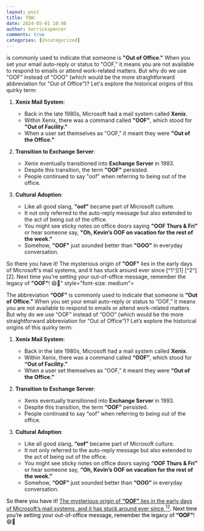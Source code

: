 ```yaml
---
layout: post
title: TOW:
date: 2024-05-01 10:40
author: herrickspencer
comments: true
categories: [Uncategorized]
---
```

<!-- wp:paragraph -->
<p><div class="content" aria-label="Sent by Copilot: [1]: https://techcommunity.microsoft.com/t5/exchange-team-blog/why-is-oof-an-oof-and-not-an-ooo/ba-p/610191 &quot;&quot;
[2]: https://news.microsoft.com/features/the-secret-history-of-the-out-of-office-message-and-other-fun-facts-about-this-workplace-staple/ &quot;&quot;
[3]: https://linguaholic.com/linguablog/meaning-oof/ &quot;&quot;

The abbreviation **&quot;OOF&quot;** is commonly used to indicate that someone is **&quot;Out of Office.&quot;** When you set your email auto-reply or status to &quot;OOF,&quot; it means you are not available to respond to emails or attend work-related matters. But why do we use &quot;OOF&quot; instead of &quot;OOO&quot; (which would be the more straightforward abbreviation for &quot;Out of Office&quot;)? Let's explore the historical origins of this quirky term:

1. **Xenix Mail System**:
   - Back in the late 1980s, Microsoft had a mail system called **Xenix**.
   - Within Xenix, there was a command called **&quot;OOF&quot;**, which stood for **&quot;Out of Facility.&quot;**
   - When a user set themselves as &quot;OOF,&quot; it meant they were **&quot;Out of the Office.&quot;**

2. **Transition to Exchange Server**:
   - Xenix eventually transitioned into **Exchange Server** in 1993.
   - Despite this transition, the term **&quot;OOF&quot;** persisted.
   - People continued to say &quot;oof&quot; when referring to being out of the office.

3. **Cultural Adoption**:
   - Like all good slang, **&quot;oof&quot;** became part of Microsoft culture.
   - It not only referred to the auto-reply message but also extended to the act of being out of the office.
   - You might see sticky notes on office doors saying **&quot;OOF Thurs &amp; Fri&quot;** or hear someone say, **&quot;Oh, Kevin’s OOF on vacation for the rest of the week.&quot;**
   - Somehow, **&quot;OOF&quot;** just sounded better than **&quot;OOO&quot;** in everyday conversation.

So there you have it! The mysterious origin of **&quot;OOF&quot;** lies in the early days of Microsoft's mail systems, and it has stuck around ever since [^1^][1] [^2^][2]. Next time you're setting your out-of-office message, remember the legacy of **&quot;OOF&quot;**! 😄📧" style="font-size: medium"><div class="ac-container ac-adaptiveCard"><div class="ac-textBlock"><p>The abbreviation <strong>“OOF”</strong> is commonly used to indicate that someone is <strong>“Out of Office.”</strong> When you set your email auto-reply or status to “OOF,” it means you are not available to respond to emails or attend work-related matters. But why do we use “OOF” instead of “OOO” (which would be the more straightforward abbreviation for “Out of Office”)? Let’s explore the historical origins of this quirky term:</p><ol><li><p><strong>Xenix Mail System</strong>:</p><ul><li>Back in the late 1980s, Microsoft had a mail system called <strong>Xenix</strong>.</li><li>Within Xenix, there was a command called <strong>“OOF”</strong>, which stood for <strong>“Out of Facility.”</strong></li><li>When a user set themselves as “OOF,” it meant they were <strong>“Out of the Office.”</strong></li></ul></li><li><p><strong>Transition to Exchange Server</strong>:</p><ul><li>Xenix eventually transitioned into <strong>Exchange Server</strong> in 1993.</li><li>Despite this transition, the term <strong>“OOF”</strong> persisted.</li><li>People continued to say “oof” when referring to being out of the office.</li></ul></li><li><p><strong>Cultural Adoption</strong>:</p><ul><li>Like all good slang, <strong>“oof”</strong> became part of Microsoft culture.</li><li>It not only referred to the auto-reply message but also extended to the act of being out of the office.</li><li>You might see sticky notes on office doors saying <strong>“OOF Thurs &amp; Fri”</strong> or hear someone say, <strong>“Oh, Kevin’s OOF on vacation for the rest of the week.”</strong></li><li>Somehow, <strong>“OOF”</strong> just sounded better than <strong>“OOO”</strong> in everyday conversation.</li></ul></li></ol></div><div class="ac-horizontal-separator" aria-hidden="true"></div></div><div class="ad-container"></div></div><span style="font-size: revert;color: initial">So there you have it! </span><a class="tooltip-target" style="font-size: revert" href="https://techcommunity.microsoft.com/t5/exchange-team-blog/why-is-oof-an-oof-and-not-an-ooo/ba-p/610191" target="_blank">The mysterious origin of <strong>“OOF”</strong> lies in the early days of Microsoft’s mail systems, and it has stuck around ever since </a><a class="ac-anchor sup-target" aria-label="1: “OOF”" style="font-size: revert" href="https://techcommunity.microsoft.com/t5/exchange-team-blog/why-is-oof-an-oof-and-not-an-ooo/ba-p/610191" target="_blank"><sup class="citation-sup">1</sup></a><a class="ac-anchor sup-target" aria-label="2: “OOF”" style="font-size: revert" href="https://news.microsoft.com/features/the-secret-history-of-the-out-of-office-message-and-other-fun-facts-about-this-workplace-staple/" target="_blank"><sup class="citation-sup">2</sup></a><span style="font-size: revert;color: initial">. Next time you’re setting your out-of-office message, remember the legacy of </span><strong style="font-size: revert;color: initial">“OOF”</strong><span style="font-size: revert;color: initial">! 😄📧</span></p>
<!-- /wp:paragraph -->
